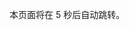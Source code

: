 <!DOCTYPE html>
<html>
    <head>
        <title>自动跳转页面</title>
        <meta http-equiv="refresh" content="5"; url="https://www.yuque.com/uppjs/code/wda8dc">
    </head>
    <body>
        <p>本页面将在 5 秒后自动跳转。</p>
    </body>
</html>